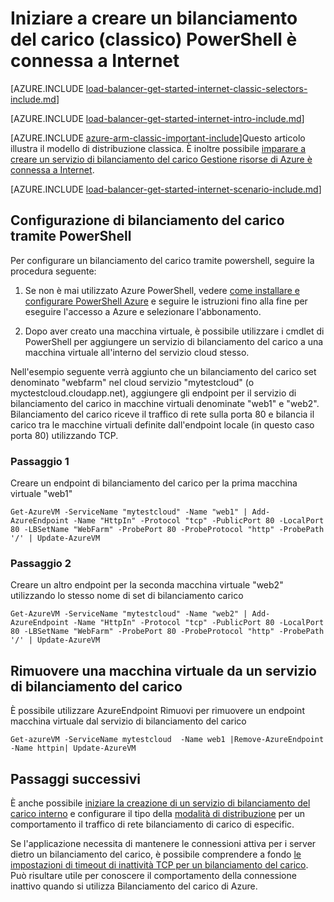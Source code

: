 <properties
   pageTitle="Iniziare a creare un Internet affiancate di bilanciamento del carico in modalità classica tramite PowerShell | Microsoft Azure"
   description="Informazioni su come creare un servizio di bilanciamento del carico in modalità classica tramite PowerShell è connessa a Internet"
   services="load-balancer"
   documentationCenter="na"
   authors="sdwheeler"
   manager="carmonm"
   editor=""
   tags="azure-service-management"
/>
<tags
   ms.service="load-balancer"
   ms.devlang="na"
   ms.topic="get-started-article"
   ms.tgt_pltfrm="na"
   ms.workload="infrastructure-services"
   ms.date="04/05/2016"
   ms.author="sewhee" />

# <a name="get-started-creating-an-internet-facing-load-balancer-classic-in-powershell"></a>Iniziare a creare un bilanciamento del carico (classico) PowerShell è connessa a Internet

[AZURE.INCLUDE [load-balancer-get-started-internet-classic-selectors-include.md](../../includes/load-balancer-get-started-internet-classic-selectors-include.md)]

[AZURE.INCLUDE [load-balancer-get-started-internet-intro-include.md](../../includes/load-balancer-get-started-internet-intro-include.md)]

[AZURE.INCLUDE [azure-arm-classic-important-include](../../includes/azure-arm-classic-important-include.md)]Questo articolo illustra il modello di distribuzione classica. È inoltre possibile [imparare a creare un servizio di bilanciamento del carico Gestione risorse di Azure è connessa a Internet](load-balancer-get-started-internet-arm-ps.md).

[AZURE.INCLUDE [load-balancer-get-started-internet-scenario-include.md](../../includes/load-balancer-get-started-internet-scenario-include.md)]



## <a name="set-up-load-balancer-using-powershell"></a>Configurazione di bilanciamento del carico tramite PowerShell

Per configurare un bilanciamento del carico tramite powershell, seguire la procedura seguente:

1. Se non è mai utilizzato Azure PowerShell, vedere [come installare e configurare PowerShell Azure](../../articles/powershell-install-configure.md) e seguire le istruzioni fino alla fine per eseguire l'accesso a Azure e selezionare l'abbonamento.


2. Dopo aver creato una macchina virtuale, è possibile utilizzare i cmdlet di PowerShell per aggiungere un servizio di bilanciamento del carico a una macchina virtuale all'interno del servizio cloud stesso.

Nell'esempio seguente verrà aggiunto che un bilanciamento del carico set denominato "webfarm" nel cloud servizio "mytestcloud" (o myctestcloud.cloudapp.net), aggiungere gli endpoint per il servizio di bilanciamento del carico in macchine virtuali denominate "web1" e "web2". Bilanciamento del carico riceve il traffico di rete sulla porta 80 e bilancia il carico tra le macchine virtuali definite dall'endpoint locale (in questo caso porta 80) utilizzando TCP.


### <a name="step-1"></a>Passaggio 1
Creare un endpoint di bilanciamento del carico per la prima macchina virtuale "web1"

    Get-AzureVM -ServiceName "mytestcloud" -Name "web1" | Add-AzureEndpoint -Name "HttpIn" -Protocol "tcp" -PublicPort 80 -LocalPort 80 -LBSetName "WebFarm" -ProbePort 80 -ProbeProtocol "http" -ProbePath '/' | Update-AzureVM

### <a name="step-2"></a>Passaggio 2

Creare un altro endpoint per la seconda macchina virtuale "web2" utilizzando lo stesso nome di set di bilanciamento carico

    Get-AzureVM -ServiceName "mytestcloud" -Name "web2" | Add-AzureEndpoint -Name "HttpIn" -Protocol "tcp" -PublicPort 80 -LocalPort 80 -LBSetName "WebFarm" -ProbePort 80 -ProbeProtocol "http" -ProbePath '/' | Update-AzureVM

## <a name="remove-a-virtual-machine-from-a-load-balancer"></a>Rimuovere una macchina virtuale da un servizio di bilanciamento del carico

È possibile utilizzare AzureEndpoint Rimuovi per rimuovere un endpoint macchina virtuale dal servizio di bilanciamento del carico

    Get-azureVM -ServiceName mytestcloud  -Name web1 |Remove-AzureEndpoint -Name httpin| Update-AzureVM

## <a name="next-steps"></a>Passaggi successivi

È anche possibile [iniziare la creazione di un servizio di bilanciamento del carico interno](load-balancer-get-started-ilb-classic-ps.md) e configurare il tipo della [modalità di distribuzione](load-balancer-distribution-mode.md) per un comportamento il traffico di rete bilanciamento di carico di especific.

Se l'applicazione necessita di mantenere le connessioni attiva per i server dietro un bilanciamento del carico, è possibile comprendere a fondo [le impostazioni di timeout di inattività TCP per un bilanciamento del carico](load-balancer-tcp-idle-timeout.md). Può risultare utile per conoscere il comportamento della connessione inattivo quando si utilizza Bilanciamento del carico di Azure.


